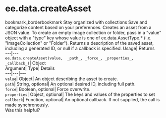  
#  ee.data.createAsset 
bookmark_borderbookmark Stay organized with collections  Save and categorize content based on your preferences.
Creates an asset from a JSON value. To create an empty image collection or folder, pass in a "value" object with a "type" key whose value is one of ee.data.AssetType.* (i.e. "ImageCollection" or "Folder"). 
Returns a description of the saved asset, including a generated ID, or null if a callback is specified.
Usage| Returns  
---|---  
`ee.data.createAsset(value,  _path_, _force_, _properties_, _callback_)`| Object  
Argument| Type| Details  
---|---|---  
`value`| Object| An object describing the asset to create.  
`path`| String, optional| An optional desired ID, including full path.  
`force`| Boolean, optional| Force overwrite.  
`properties`| Object, optional| The keys and values of the properties to set  
`callback`| Function, optional| An optional callback. If not supplied, the call is made synchronously.  
Was this helpful?
